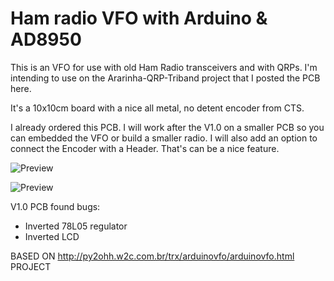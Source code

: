 # Ham radio VFO with Arduino & AD8950

This is an VFO for use with old Ham Radio transceivers and with QRPs. I'm intending to use on the Ararinha-QRP-Triband project that I posted the PCB here.

It's a 10x10cm board with a nice all metal, no detent encoder from CTS.

I already ordered this PCB. I will work after the V1.0 on a smaller PCB so you can embedded the VFO or build a smaller radio. I will also add an option to connect the Encoder with a Header. That's can be a nice feature.

![Preview](http://i.imgur.com/VjybyPc.png)

![Preview](http://i.imgur.com/FwRBVH0.png)

V1.0 PCB found bugs:
- Inverted 78L05 regulator
- Inverted LCD

BASED ON http://py2ohh.w2c.com.br/trx/arduinovfo/arduinovfo.html PROJECT
